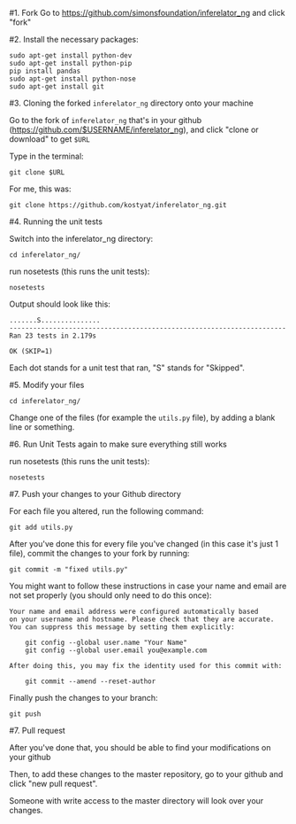 #1. Fork
Go to https://github.com/simonsfoundation/inferelator_ng and click "fork"

#2. Install the necessary packages:

```
sudo apt-get install python-dev
sudo apt-get install python-pip
pip install pandas
sudo apt-get install python-nose
sudo apt-get install git
```

#3. Cloning the forked `inferelator_ng` directory onto your machine

Go to the fork of `inferelator_ng` that's in your github (https://github.com/$USERNAME/inferelator_ng), and click "clone or download" to get `$URL`

Type in the terminal:

```
git clone $URL
```

For me, this was:

```git clone https://github.com/kostyat/inferelator_ng.git```

#4. Running the unit tests

Switch into the inferelator_ng directory:

```cd inferelator_ng/```

run nosetests (this runs the unit tests):

```
nosetests
```

Output should look like this:

```
.......S...............
----------------------------------------------------------------------
Ran 23 tests in 2.179s

OK (SKIP=1)
```

Each dot stands for a unit test that ran, "S" stands for "Skipped".

#5. Modify your files

```
cd inferelator_ng/
```

Change one of the files (for example the `utils.py` file), by adding a blank line or something.

#6. Run Unit Tests again to make sure everything still works

run nosetests (this runs the unit tests):

```
nosetests
```

#7. Push your changes to your Github directory

For each file you altered, run the following command:

```
git add utils.py
```

After you've done this for every file you've changed (in this case it's just 1 file), commit the changes to your fork by running:

```
git commit -m "fixed utils.py"
```

You might want to follow these instructions in case your name and email are not set properly (you should only need to do this once):

```
Your name and email address were configured automatically based
on your username and hostname. Please check that they are accurate.
You can suppress this message by setting them explicitly:

    git config --global user.name "Your Name"
    git config --global user.email you@example.com

After doing this, you may fix the identity used for this commit with:

    git commit --amend --reset-author
```
Finally push the changes to your branch:
```
git push
```

#7. Pull request

After you've done that, you should be able to find your modifications on your github

Then, to add these changes to the master repository, go to your github and click "new pull request".

Someone with write access to the master directory will look over your changes.


